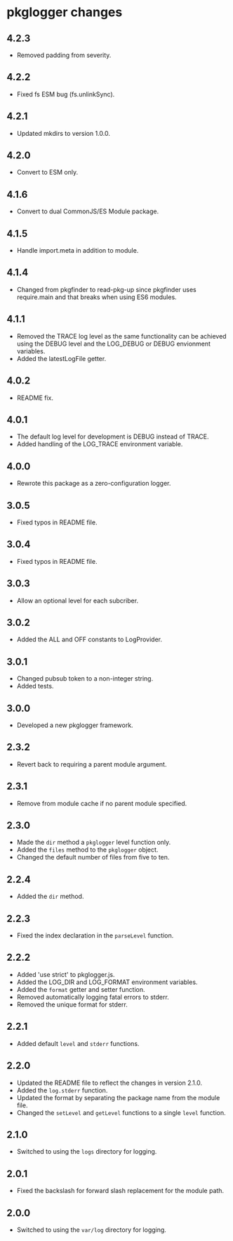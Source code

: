 # pkglogger changes

## 4.2.3

- Removed padding from severity.

## 4.2.2

- Fixed fs ESM bug (fs.unlinkSync).

## 4.2.1

- Updated mkdirs to version 1.0.0.

## 4.2.0

- Convert to ESM only.

## 4.1.6

- Convert to dual CommonJS/ES Module package.

## 4.1.5

- Handle import.meta in addition to module.

## 4.1.4

- Changed from pkgfinder to read-pkg-up since pkgfinder uses require.main and that breaks when using ES6 modules.

## 4.1.1

- Removed the TRACE log level as the same functionality can be achieved using the DEBUG level and the LOG_DEBUG or DEBUG envionment variables.
- Added the latestLogFile getter.

## 4.0.2

- README fix.

## 4.0.1

- The default log level for development is DEBUG instead of TRACE.
- Added handling of the LOG_TRACE environment variable.

## 4.0.0

- Rewrote this package as a zero-configuration logger.

## 3.0.5

- Fixed typos in README file.

## 3.0.4

- Fixed typos in README file.

## 3.0.3

- Allow an optional level for each subcriber.

## 3.0.2

- Added the ALL and OFF constants to LogProvider.

## 3.0.1

- Changed pubsub token to a non-integer string.
- Added tests.

## 3.0.0

- Developed a new pkglogger framework.

## 2.3.2

- Revert back to requiring a parent module argument.

## 2.3.1

- Remove from module cache if no parent module specified.

## 2.3.0

- Made the `dir` method a `pkglogger` level function only.
- Added the `files` method to the `pkglogger` object.
- Changed the default number of files from five to ten.

## 2.2.4

- Added the `dir` method.

## 2.2.3

- Fixed the index declaration in the `parseLevel` function.

## 2.2.2

- Added 'use strict' to pkglogger.js.
- Added the LOG_DIR and LOG_FORMAT environment variables.
- Added the `format` getter and setter function.
- Removed automatically logging fatal errors to stderr.
- Removed the unique format for stderr.

## 2.2.1

- Added default `level` and `stderr` functions.

## 2.2.0

- Updated the README file to reflect the changes in version 2.1.0.
- Added the `log.stderr` function.
- Updated the format by separating the package name from the module file.
- Changed the `setLevel` and `getLevel` functions to a single `level` function.

## 2.1.0

- Switched to using the `logs` directory for logging.

## 2.0.1

- Fixed the backslash for forward slash replacement for the module path.

## 2.0.0

- Switched to using the `var/log` directory for logging.
